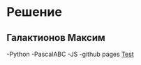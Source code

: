 # Решение

## Галактионов Максим
-Python
-PascalABC
-JS
-github pages
[Test](https://github.com/python-basic/sem3-lr2-Fourwqw/edit..)

